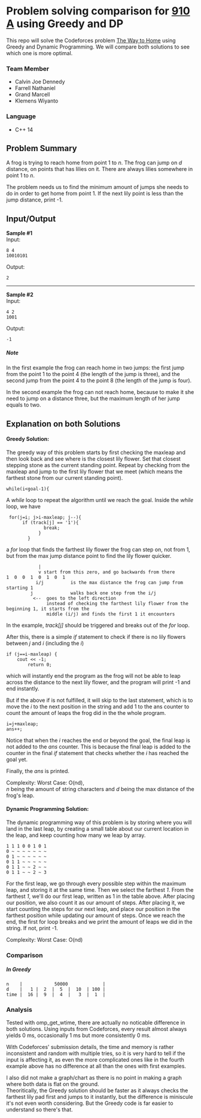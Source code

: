 # Problem solving comparison for [910 A](https://codeforces.com/contest/910/problem/A) using Greedy and DP  
This repo will solve the Codeforces problem [The Way to Home](https://codeforces.com/problemset/problem/910/A) using Greedy and Dynamic Programming. We will compare both solutions to see which one is more optimal.

### Team Member
- Calvin Joe Dennedy
- Farrell Nathaniel
- Grand Marcell
- Klemens Wiyanto

### Language
- C++ 14

## Problem Summary 
A frog is trying to reach home from point 1 to *n*. The frog can jump on *d* distance, on points that has lilies on it. There are always lilies somewhere in point 1 to *n*.

The problem needs us to find the minimum amount of jumps she needs to do in order to get home from point 1. If the next lily point is less than the jump distance, print -1.

## Input/Output
**Sample #1**  
Input:
```
8 4
10010101
```
Output:
```
2
```

---
**Sample #2**  
Input:
```
4 2
1001
```
Output:
```
-1
```

##### Note  
In the first example the frog can reach home in two jumps: the first jump from the point 1 to the point 4 (the length of the jump is three), and the second jump from the point 4 to the point 8 (the length of the jump is four).

In the second example the frog can not reach home, because to make it she need to jump on a distance three, but the maximum length of her jump equals to two.

## Explanation on both Solutions  
#### Greedy Solution:  
The greedy way of this problem starts by first checking the maxleap and then look back and see where is the closest lily flower. Set that closest stepping stone as the current standing point. Repeat by checking from the maxleap and jump to the first lily flower that we meet (which means the farthest stone from our current standing point).

```
while(i<goal-1){
```
A *while* loop to repeat the algorithm until we reach the goal. Inside the *while* loop, we have
```
 for(j=i; j>i-maxleap; j--){
      if (track[j] == '1'){
              break;
            }
        }
```
a *for* loop that finds the farthest lily flower the frog can step on, not from 1, but from the max jump distance point to find the lily flower quicker.
```
            |
            v start from this zero, and go backwards from there
1  0  0  1  0  1  0  1
           i/j          is the max distance the frog can jump from starting 1
         j              walks back one step from the i/j
          <--  goes to the left direction
               instead of checking the farthest lily flower from the beginning 1, it starts from the  
               middle (i/j) and finds the first 1 it encounters
```
In the example, *track[j]* should be triggered and breaks out of the *for* loop.

After this, there is a simple *if* statement to check if there is no lily flowers between *j* and *i* (including the *i*)
```
if (j==i-maxleap) {
    cout << -1;
        return 0;
```
which will instantly end the program as the frog will not be able to leap across the distance to the next lily flower, and the program will print -1 and end instantly.

But if the above if is not fulfilled, it will skip to the last statement, which is to move the *i* to the next position in the string and add 1 to the ans counter to count the amount of leaps the frog did in the the whole program. 
```
i=j+maxleap;
ans++;
```        
Notice that when the *i* reaches the end or beyond the goal, the final leap is not added to the *ans* counter. This is because the final leap is added to the counter in the final *if* statement that checks whether the *i* has reached the goal yet.

Finally, the *ans* is printed.

Complexity: Worst Case: O(nd),  
*n* being the amount of string characters and *d* being the max distance of the frog's leap.

#### Dynamic Programming Solution:  
The dynamic programming way of this problem is by storing where you will land in the last leap, by creating a small table about our current location in the leap, and keep counting how many we leap by array.

```
1 1 1 0 0 1 0 1
0 ~ ~ ~ ~ ~ ~ ~
0 1 ~ ~ ~ ~ ~ ~
0 1 1 ~ ~ ~ ~ ~
0 1 1 ~ ~ 2 ~ ~
0 1 1 ~ ~ 2 ~ 3
```
For the first leap, we go through every possible step within the maximum leap, and storing it at the same time. Then we select the farthest *1*. From the farthest *1*, we'll do our first leap, written as 1 in the table above. After placing our position, we also count it as our amount of steps. After placing it, we start counting the steps for our next leap, and place our position in the farthest position while updating our amount of steps. Once we reach the end, the first for loop breaks and we print the amount of leaps we did in the string. If not, print -1.

Complexity: Worst Case: O(nd)

### Comparison
##### In Greedy
```     
n    |            50000             |
d    |   1 |  2  |  5  |  10  | 100 |
time |  16 |  9  |  4  |   3  |  1  |
```
[](graph-pics/greedyconstantN.png)
### Analysis
Tested with omp_get_wtime, there are actually no noticable difference in both solutions. Using inputs from Codeforces, every result almost always yields 0 ms, occasionally 1 ms but more consistently 0 ms. 

With Codeforces' submission details, the time and memory is rather inconsistent and random with multiple tries, so it is very hard to tell if the input is affecting it, as even the more complicated ones like in the fourth example above has no difference at all than the ones with first examples. 

I also did not make a graph/chart as there is no point in making a graph where both data is flat on the ground.  
Theoritically, the Greedy solution should be faster as it always checks the farthest lily pad first and jumps to it instantly, but the difference is miniscule it's not even worth considering. But the Greedy code is far easier to understand so there's that.
